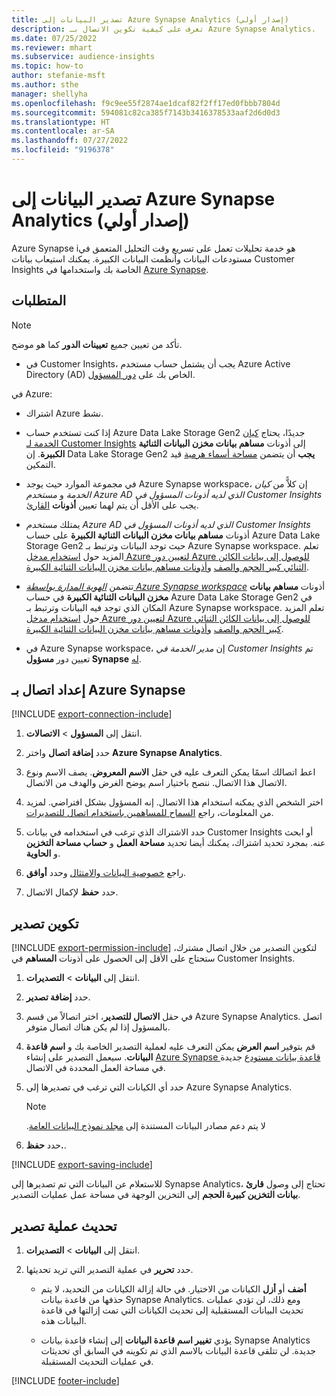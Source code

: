 ```yaml
---
title: تصدير البيانات إلى Azure Synapse Analytics (إصدار أولي)
description: تعرف على كيفية تكوين الاتصال بـ Azure Synapse Analytics.
ms.date: 07/25/2022
ms.reviewer: mhart
ms.subservice: audience-insights
ms.topic: how-to
author: stefanie-msft
ms.author: sthe
manager: shellyha
ms.openlocfilehash: f9c9ee55f2874ae1dcaf82f2ff17ed0fbbb7804d
ms.sourcegitcommit: 594081c82ca385f7143b3416378533aaf2d6d0d3
ms.translationtype: HT
ms.contentlocale: ar-SA
ms.lasthandoff: 07/27/2022
ms.locfileid: "9196378"
---
```

# <a name="export-data-to-azure-synapse-analytics-preview"></a>تصدير البيانات إلى Azure Synapse Analytics (إصدار أولي)

Azure Synapse iهو خدمة تحليلات تعمل على تسريع وقت التحليل المتعمق في مستودعات البيانات وأنظمت البيانات الكبيرة. يمكنك استيعاب بيانات Customer Insights الخاصة بك واستخدامها في [Azure Synapse](/azure/synapse-analytics/overview-what-is).

## <a name="prerequisites"></a>المتطلبات

> [!NOTE]
> تأكد من تعيين جميع **تعيينات الدور** كما هو موضح.

- في Customer Insights، يجب أن يشتمل حساب مستخدم Azure Active Directory (AD) الخاص بك على [دور المسؤول](permissions.md#assign-roles-and-permissions).

في Azure:

- اشتراك Azure نشط.

- إذا كنت تستخدم حساب Azure Data Lake Storage Gen2 جديدًا، يحتاج [كيان الخدمة لـ Customer Insights](connect-service-principal.md) إلى أذونات **مساهم بيانات مخزن البيانات الثنائية الكبيرة**. إن Data Lake Storage Gen2 **يجب** أن يتضمن [مساحة أسماء هرمية](/azure/storage/blobs/data-lake-storage-namespace) قيد التمكين.

- في مجموعة الموارد حيث يوجد Azure Synapse ‏workspace، إن كلاًّ من *كيان الخدمة* و *مستخدم Azure AD الذي لديه أذونات المسؤول في Customer Insights* يجب على الأقل أن يتم لهما تعيين **أذونات** [القارئ](/azure/role-based-access-control/role-assignments-portal).

- يمتلك *مستخدم Azure AD الذي لديه أذونات المسؤول في Customer Insights* أذونات **مساهم بيانات مخزن البيانات الثنائية الكبيرة** على حساب Azure Data Lake Storage ‏Gen2 حيث توجد البيانات وترتبط بـ Azure Synapse workspace. تعلم المزيد حول [استخدام مدخل Azure لتعيين دور Azure للوصول إلى بيانات الكائن الثنائي كبير الحجم والصف](/azure/storage/common/storage-auth-aad-rbac-portal) و[أذونات مساهم بيانات مخزن البيانات الثنائية الكبيرة](/azure/role-based-access-control/built-in-roles#storage-blob-data-contributor).

- تتضمن *[الهوية المدارة بواسطة Azure Synapse ‏workspace](/azure/synapse-analytics/security/synapse-workspace-managed-identity)* أذونات **مساهم بيانات مخزن البيانات الثنائية الكبيرة** في حساب Azure Data Lake Storage ‏Gen2 في المكان الذي توجد فيه البيانات وترتبط بـ Azure Synapse ‏workspace. تعلم المزيد حول [استخدام مدخل Azure لتعيين دور Azure للوصول إلى بيانات الكائن الثنائي كبير الحجم والصف](/azure/storage/common/storage-auth-aad-rbac-portal) و[أذونات مساهم بيانات مخزن البيانات الثنائية الكبيرة](/azure/role-based-access-control/built-in-roles#storage-blob-data-contributor).

- في Azure Synapse ‏workspace، إن *مدير الخدمة في Customer Insights* تم تعيين دور **مسؤول Synapse** [له](/azure/synapse-analytics/security/how-to-set-up-access-control).

## <a name="set-up-connection-to-azure-synapse"></a>إعداد اتصال بـ Azure Synapse

[!INCLUDE [export-connection-include](includes/export-connection-admn.md)]

1. انتقل إلى **المسؤول** > **الاتصالات**.

1. حدد **إضافة اتصال** واختر **Azure Synapse Analytics**.

1. اعط اتصالك اسمًا يمكن التعرف عليه في حقل **الاسم المعروض**. يصف الاسم ونوع الاتصال هذا الاتصال. ننصح باختيار اسم يوضح الغرض والهدف من الاتصال.

1. اختر الشخص الذي يمكنه استخدام هذا الاتصال. إنه المسؤول بشكل افتراضي. لمزيد من المعلومات، راجع [السماح للمساهمين باستخدام اتصال للتصديرات](connections.md#allow-contributors-to-use-a-connection-for-exports).

1. حدد الاشتراك الذي ترغب في استخدامه في بيانات Customer Insights أو ابحث عنه. بمجرد تحديد اشتراك، يمكنك أيضا تحديد **مساحة العمل** و **حساب مساحة التخزين** و **الحاوية**.

1. راجع [خصوصية البيانات والامتثال](connections.md#data-privacy-and-compliance) وحدد **أوافق**.

1. حدد **حفظ** لإكمال الاتصال.

## <a name="configure-an-export"></a>تكوين تصدير

[!INCLUDE [export-permission-include](includes/export-permission.md)] لتكوين التصدير من خلال اتصال مشترك، ستحتاج على الأقل إلى الحصول على أذونات **المساهم** في Customer Insights.

1. انتقل إلى **البيانات** > **التصديرات**.

1. حدد **إضافة تصدير**.

1. في حقل **الاتصال للتصدير**، اختر اتصالاً من قسم Azure Synapse Analytics. اتصل بالمسؤول إذا لم يكن هناك اتصال متوفر.

1. قم بتوفير **اسم العرض** يمكن التعرف عليه لعملية التصدير الخاصة بك و **اسم قاعدة البيانات**. سيعمل التصدير على إنشاء [Azure Synapse قاعدة بيانات مستودع](/azure/synapse-analytics/database-designer/concepts-lake-database) جديدة في مساحة العمل المحددة في الاتصال.

1. حدد أي الكيانات التي ترغب في تصديرها إلى Azure Synapse Analytics.
   > [!NOTE]
   > لا يتم دعم مصادر البيانات المستندة إلى [مجلد ‏‫نموذج البيانات العامة](connect-common-data-model.md).

1. حدد **حفظ.**.

[!INCLUDE [export-saving-include](includes/export-saving.md)]

للاستعلام عن البيانات التي تم تصديرها إلى Synapse Analytics، تحتاج إلى وصول **‏‫قارئ بيانات التخزين كبيرة الحجم‬** إلى التخزين الوجهة في مساحة عمل عمليات التصدير.

## <a name="update-an-export"></a>تحديث عملية تصدير

1. انتقل إلى **البيانات** > **التصديرات**.

1. حدد **تحرير** في عملية التصدير التي تريد تحديثها.

   - **أضف** أو **أزل** الكيانات من الاختيار. في حالة إزالة الكيانات من التحديد، لا يتم حذفها من قاعدة بيانات Synapse Analytics. ومع ذلك، لن تؤدي عمليات تحديث البيانات المستقبلية إلى تحديث الكيانات التي تمت إزالتها في قاعدة البيانات هذه.

   - يؤدي **تغيير اسم قاعدة البيانات** إلى إنشاء قاعدة بيانات Synapse Analytics جديدة. لن تتلقى قاعدة البيانات بالاسم الذي تم تكوينه في السابق أي تحديثات في عمليات التحديث المستقبلة.

[!INCLUDE [footer-include](includes/footer-banner.md)]
